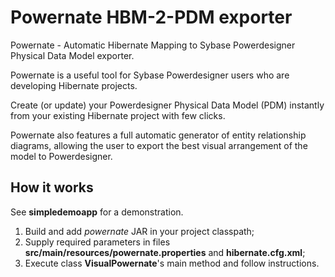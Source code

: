 Powernate HBM-2-PDM exporter
============================

Powernate - Automatic Hibernate Mapping to Sybase Powerdesigner Physical Data Model exporter.

Powernate is a useful tool for Sybase Powerdesigner users who are developing Hibernate projects.  

Create (or update) your Powerdesigner Physical Data Model (PDM) instantly from your existing Hibernate project with few clicks.

Powernate also features a full automatic generator of entity relationship diagrams, allowing the user to export the best visual arrangement of the model to Powerdesigner.

How it works
------------

See **simpledemoapp** for a demonstration.

1. Build and add *powernate* JAR in your project classpath;
2. Supply required parameters in files **src/main/resources/powernate.properties** and **hibernate.cfg.xml**;
3. Execute class **VisualPowernate**'s main method and follow instructions.

